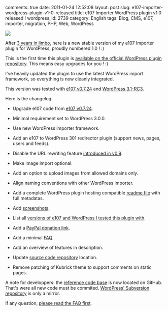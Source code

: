 comments: true
date: 2011-01-24 12:52:08
layout: post
slug: e107-importer-wordpress-plugin-v1-0-released
title: e107 Importer WordPress plugin v1.0 released !
wordpress_id: 2739
category: English
tags: Blog, CMS, e107, importer, migration, PHP, Web, WordPress

![](/static/uploads/2011/01/e107-importer-configuration-screen.png)

After [3 years in limbo](http://kevin.deldycke.com/2008/01/e107-to-wordpress-migration-v09-plug-in-released/), here is a new stable version of my e107 Importer plugin for WordPress, proudly numbered 1.0 ! :)

This is the first time this plugin is [available on the official WordPress plugin repository](http://wordpress.org/extend/plugins/e107-importer/). This means easy upgrades for you ! :)

I've heavily updated the plugin to use the latest WordPress import framework, so everything is now cleanly integrated.

This version was tested with [e107 v0.7.24](http://e107.org/news.php?item.877) and [WordPress 3.1-RC3](http://wordpress.org/news/2011/01/wordpress-3-1-release-candidate-3/).

Here is the changelog:

  * Upgrade e107 code from [e107 v0.7.24](http://e107.org/news.php?item.877).

  * Minimal requirement set to WordPress 3.0.0.

  * Use new WordPress importer framework.

  * Add an e107 to WordPress 301 redirector plugin (support news, pages, users and feeds).

  * Disable the URL rewriting feature [introduced in v0.9](http://kevin.deldycke.com/2008/01/e107-to-wordpress-migration-v09-plug-in-released/).

  * Make image import optional.

  * Add an option to upload images from allowed domains only.

  * Align naming conventions with other WordPress importer.

  * Add a complete WordPress plugin hosting compatible [readme file](https://github.com/kdeldycke/e107-importer/blob/master/readme.txt) with full metadatas.

  * Add [screenshots](http://wordpress.org/extend/plugins/e107-importer/screenshots/).

  * List all [versions of e107 and WordPress I tested this plugin with](http://wordpress.org/extend/plugins/e107-importer/other_notes/).

  * Add a [PayPal donation link](https://www.paypal.com/cgi-bin/webscr?cmd=_s-xclick&hosted_button_id=XEXREDEHXSQUJ).

  * Add a minimal [FAQ](http://wordpress.org/extend/plugins/e107-importer/faq/).

  * Add an overview of features in description.

  * Update [source code repository](https://github.com/kdeldycke/e107-importer) location.

  * Remove patching of Kubrick theme to support comments on static pages.

A note for developpers: the [reference code base](https://github.com/kdeldycke/e107-importer) is now located on GitHub. That's were all new code must be commited. [WordPress' Subversion repository](http://plugins.trac.wordpress.org/browser/e107-importer/) is only a mirror.

If any question, [please read the FAQ first](http://wordpress.org/extend/plugins/e107-importer/faq/).
